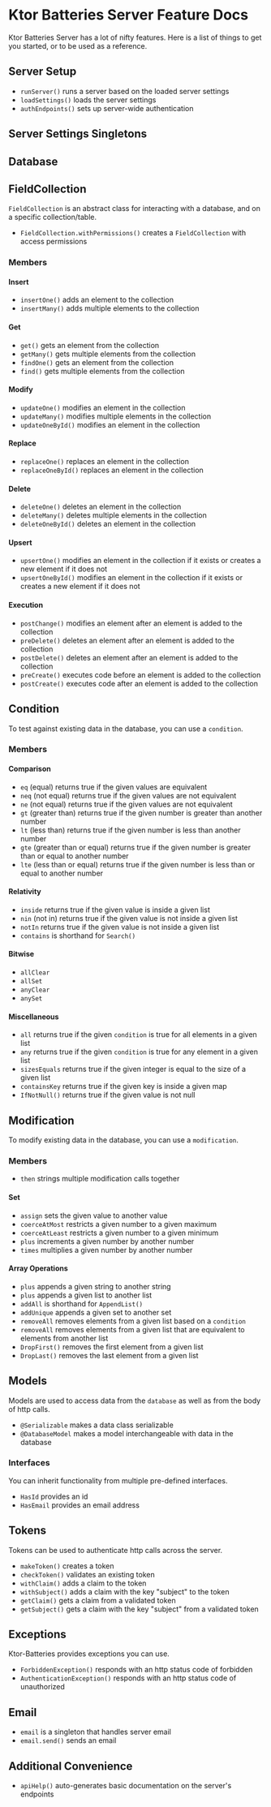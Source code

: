 # Ktor Batteries Server Feature Docs
Ktor Batteries Server has a lot of nifty features. Here is a list of things to get you started, or to be used as a reference.

## Server Setup

- `runServer()` runs a server based on the loaded server settings
- `loadSettings()` loads the server settings
- `authEndpoints()` sets up server-wide authentication

## Server Settings Singletons

## Database

## FieldCollection
`FieldCollection` is an abstract class for interacting with a database, and on a specific collection/table.

- `FieldCollection.withPermissions()` creates a `FieldCollection` with access permissions

### Members

#### Insert

- `insertOne()` adds an element to the collection
- `insertMany()` adds multiple elements to the collection

#### Get

- `get()` gets an element from the collection
- `getMany()` gets multiple elements from the collection
- `findOne()` gets an element from the collection
- `find()` gets multiple elements from the collection

#### Modify

- `updateOne()` modifies an element in the collection
- `updateMany()` modifies multiple elements in the collection
- `updateOneById()` modifies an element in the collection

#### Replace

- `replaceOne()` replaces an element in the collection
- `replaceOneById()` replaces an element in the collection

#### Delete

- `deleteOne()` deletes an element in the collection
- `deleteMany()` deletes multiple elements in the collection
- `deleteOneById()` deletes an element in the collection

#### Upsert

- `upsertOne()` modifies an element in the collection if it exists or creates a new element if it does not
- `upsertOneById()` modifies an element in the collection if it exists or creates a new element if it does not

#### Execution

- `postChange()` modifies an element after an element is added to the collection
- `preDelete()` deletes an element after an element is added to the collection
- `postDelete()` deletes an element after an element is added to the collection
- `preCreate()` executes code before an element is added to the collection
- `postCreate()` executes code after an element is added to the collection

## Condition
To test against existing data in the database, you can use a `condition`.

### Members

#### Comparison

- `eq` (equal) returns true if the given values are equivalent
- `neq` (not equal) returns true if the given values are not equivalent
- `ne` (not equal) returns true if the given values are not equivalent
- `gt` (greater than) returns true if the given number is greater than another number
- `lt` (less than) returns true if the given number is less than another number
- `gte` (greater than or equal) returns true if the given number is greater than or equal to another number
- `lte` (less than or equal) returns true if the given number is less than or equal to another number

#### Relativity

- `inside` returns true if the given value is inside a given list
- `nin` (not in) returns true if the given value is not inside a given list
- `notIn` returns true if the given value is not inside a given list
- `contains` is shorthand for `Search()`

#### Bitwise

- `allClear`
- `allSet`
- `anyClear`
- `anySet`

#### Miscellaneous

- `all` returns true if the given `condition` is true for all elements in a given list
- `any` returns true if the given `condition` is true for any element in a given list
- `sizesEquals` returns true if the given integer is equal to the size of a given list
- `containsKey` returns true if the given key is inside a given map
- `IfNotNull()` returns true if the given value is not null

## Modification
To modify existing data in the database, you can use a `modification`.

### Members

- `then` strings multiple modification calls together

#### Set

- `assign` sets the given value to another value
- `coerceAtMost` restricts a given number to a given maximum
- `coerceAtLeast` restricts a given number to a given minimum
- `plus` increments a given number by another number
- `times` multiplies a given number by another number

#### Array Operations

- `plus` appends a given string to another string
- `plus` appends a given list to another list
- `addAll` is shorthand for `AppendList()`
- `addUnique` appends a given set to another set
- `removeAll` removes elements from a given list based on a `condition`
- `removeAll` removes elements from a given list that are equivalent to elements from another list
- `DropFirst()` removes the first element from a given list
- `DropLast()` removes the last element from a given list

## Models
Models are used to access data from the `database` as well as from the body of http calls.

- `@Serializable` makes a data class serializable
- `@DatabaseModel` makes a model interchangeable with data in the database

### Interfaces
You can inherit functionality from multiple pre-defined interfaces.

- `HasId` provides an id
- `HasEmail` provides an email address

## Tokens
Tokens can be used to authenticate http calls across the server.

- `makeToken()` creates a token
- `checkToken()` validates an existing token
- `withClaim()` adds a claim to the token
- `withSubject()` adds a claim with the key "subject" to the token
- `getClaim()` gets a claim from a validated token
- `getSubject()` gets a claim with the key "subject" from a validated token

## Exceptions
Ktor-Batteries provides exceptions you can use.

- `ForbiddenException()` responds with an http status code of forbidden
- `AuthenticationException()` responds with an http status code of unauthorized

## Email

- `email` is a singleton that handles server email
- `email.send()` sends an email

## Additional Convenience

- `apiHelp()` auto-generates basic documentation on the server's endpoints
